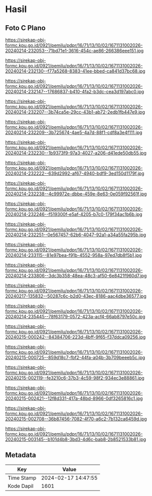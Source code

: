 # Hasil

## Foto C Plano

https://sirekap-obj-formc.kpu.go.id/0921/pemilu/pdpr/16/71/13/10/02/1671131002026-20240214-232053--71bd71e1-3616-454c-ae86-266386eee151.jpg

https://sirekap-obj-formc.kpu.go.id/0921/pemilu/pdpr/16/71/13/10/02/1671131002026-20240214-232130--f77a5268-8383-41ee-bbed-ca841d37bc68.jpg

https://sirekap-obj-formc.kpu.go.id/0921/pemilu/pdpr/16/71/13/10/02/1671131002026-20240214-232147--17686837-b410-4fa2-b3dc-cea3d197abc0.jpg

https://sirekap-obj-formc.kpu.go.id/0921/pemilu/pdpr/16/71/13/10/02/1671131002026-20240214-232207--3b74ca5e-29cc-43b1-ab72-2edb1fb447e9.jpg

https://sirekap-obj-formc.kpu.go.id/0921/pemilu/pdpr/16/71/13/10/02/1671131002026-20240214-232209--3b725674-4ae5-4a7d-88f1-cdf8a3e4f111.jpg

https://sirekap-obj-formc.kpu.go.id/0921/pemilu/pdpr/16/71/13/10/02/1671131002026-20240214-232230--1b9373f9-97a3-4027-a206-d41ede50db55.jpg

https://sirekap-obj-formc.kpu.go.id/0921/pemilu/pdpr/16/71/13/10/02/1671131002026-20240214-232222--639d2992-af67-4940-bdf9-3ed150d1179f.jpg

https://sirekap-obj-formc.kpu.go.id/0921/pemilu/pdpr/16/71/13/10/02/1671131002026-20240214-232238--4c99972e-dbbe-459e-8e63-0e059f92561f.jpg

https://sirekap-obj-formc.kpu.go.id/0921/pemilu/pdpr/16/71/13/10/02/1671131002026-20240214-232246--f519300f-e5af-4205-b7c0-179f34ac1b6b.jpg

https://sirekap-obj-formc.kpu.go.id/0921/pemilu/pdpr/16/71/13/10/02/1671131002026-20240214-232251--0e567457-62b6-4047-92a1-a34a55fa295b.jpg

https://sirekap-obj-formc.kpu.go.id/0921/pemilu/pdpr/16/71/13/10/02/1671131002026-20240214-233115--81e97bea-f91b-4552-958a-97ed7db8f5b1.jpg

https://sirekap-obj-formc.kpu.go.id/0921/pemilu/pdpr/16/71/13/10/02/1671131002026-20240214-233806--3dc3b358-48ea-48c3-af50-6e8421f960d7.jpg

https://sirekap-obj-formc.kpu.go.id/0921/pemilu/pdpr/16/71/13/10/02/1671131002026-20240217-135832--50287c6c-b2d0-43ec-8186-aac4dbe36577.jpg

https://sirekap-obj-formc.kpu.go.id/0921/pemilu/pdpr/16/71/13/10/02/1671131002026-20240214-235445--78f63179-0572-423a-acf4-66ab8797e50c.jpg

https://sirekap-obj-formc.kpu.go.id/0921/pemilu/pdpr/16/71/13/10/02/1671131002026-20240215-000242--84384706-223d-4bff-9f65-f37ddca09256.jpg

https://sirekap-obj-formc.kpu.go.id/0921/pemilu/pdpr/16/71/13/10/02/1671131002026-20240215-000725--859d18c7-fbf2-44fa-a04b-3b709beeeb5c.jpg

https://sirekap-obj-formc.kpu.go.id/0921/pemilu/pdpr/16/71/13/10/02/1671131002026-20240215-002119--fe3210c6-37b3-4c59-98f2-934ec3e88861.jpg

https://sirekap-obj-formc.kpu.go.id/0921/pemilu/pdpr/16/71/13/10/02/1671131002026-20240215-002421--12f8d331-417a-48bd-8966-0df3265816c1.jpg

https://sirekap-obj-formc.kpu.go.id/0921/pemilu/pdpr/16/71/13/10/02/1671131002026-20240215-002708--36b87456-7082-4f70-a6c2-7b132ca6459d.jpg

https://sirekap-obj-formc.kpu.go.id/0921/pemilu/pdpr/16/71/13/10/02/1671131002026-20240215-003145--b101d4b8-3bd3-4d6c-bab8-2b8521533b81.jpg


## Metadata

| Key        | Value               |
| ---------- | ------------------- |
| Time Stamp | 2024-02-17 14:47:55 |
| Kode Dapil | 1601                |



